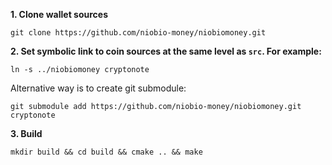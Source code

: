 **1. Clone wallet sources**

```
git clone https://github.com/niobio-money/niobiomoney.git
```

**2. Set symbolic link to coin sources at the same level as `src`. For example:**

```
ln -s ../niobiomoney cryptonote
```

Alternative way is to create git submodule:

```
git submodule add https://github.com/niobio-money/niobiomoney.git cryptonote
```

**3. Build**

```
mkdir build && cd build && cmake .. && make
```
